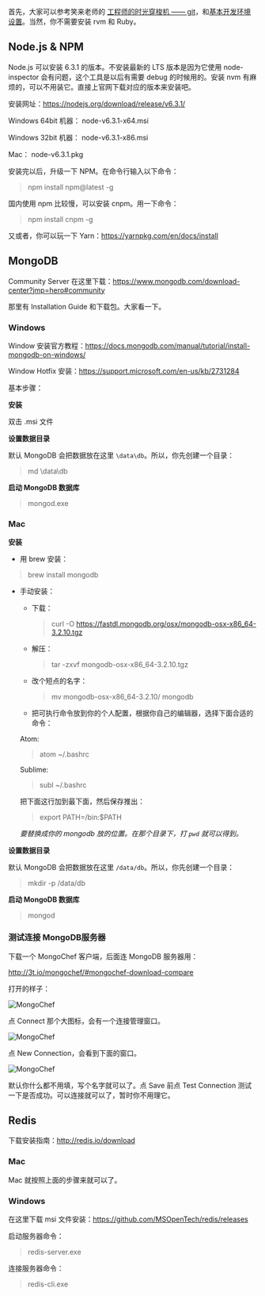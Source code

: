 [工程师的时光穿梭机 —— git]: http://xiaolai.li/2016/07/05/makecs-git-basics/
[基本开发环境设置]: http://xiaolai.li/2016/06/16/makecs-basic-dev-env-settup/

首先，大家可以参考笑来老师的 [工程师的时光穿梭机 —— git][]，和[基本开发环境设置][]。当然，你不需要安装 rvm 和 Ruby。  


## Node.js & NPM

Node.js 可以安装 6.3.1 的版本。不安装最新的 LTS 版本是因为它使用 node-inspector 会有问题，这个工具是以后有需要 debug 的时候用的。安装 nvm 有麻烦的，可以不用装它。直接上官网下载对应的版本来安装吧。

安装网址：https://nodejs.org/download/release/v6.3.1/

Windows 64bit 机器：
node-v6.3.1-x64.msi 

Windows 32bit 机器：
node-v6.3.1-x86.msi

Mac：
node-v6.3.1.pkg

安装完以后，升级一下 NPM。在命令行输入以下命令：

>npm install npm@latest -g

国内使用 npm 比较慢，可以安装 cnpm。用一下命令：

>npm install cnpm -g

又或者，你可以玩一下 Yarn：https://yarnpkg.com/en/docs/install


## MongoDB

Community Server 在这里下载：https://www.mongodb.com/download-center?jmp=hero#community

那里有 Installation Guide 和下载包。大家看一下。

### Windows

Window 安装官方教程：https://docs.mongodb.com/manual/tutorial/install-mongodb-on-windows/

Window Hotfix 安装：https://support.microsoft.com/en-us/kb/2731284

基本步骤：

**安装**  

双击 .msi 文件

**设置数据目录**  

默认 MongoDB 会把数据放在这里 `\data\db`。所以，你先创建一个目录：

>md \data\db

**启动 MongoDB 数据库**

>mongod.exe

### Mac

**安装**  

* 用 brew 安装：  

>brew install mongodb

* 手动安装：  

  * 下载：  

    >curl -O https://fastdl.mongodb.org/osx/mongodb-osx-x86_64-3.2.10.tgz

  * 解压：  

    >tar -zxvf mongodb-osx-x86_64-3.2.10.tgz

  * 改个短点的名字：

    >mv mongodb-osx-x86_64-3.2.10/ mongodb

  * 把可执行命令放到你的个人配置，根据你自己的编辑器，选择下面合适的命令：  

  Atom:  

  >atom ~/.bashrc

  Sublime:  

  >subl ~/.bashrc

  把下面这行加到最下面，然后保存推出：  

  >export PATH=<mongodb-install-directory>/bin:$PATH

  _<mongodb-install-directory> 要替换成你的 mongodb 放的位置。在那个目录下，打 `pwd` 就可以得到。_

**设置数据目录**  

默认 MongoDB 会把数据放在这里 `/data/db`。所以，你先创建一个目录：

>mkdir -p /data/db

**启动 MongoDB 数据库**

>mongod

### 测试连接 MongoDB服务器

下载一个 MongoChef 客户端，后面连 MongoDB 服务器用：

http://3t.io/mongochef/#mongochef-download-compare

打开的样子：

![MongoChef](http://thinkingincrowd.u.qiniudn.com/javascript-study-group-mongochef.png)

点 Connect 那个大图标，会有一个连接管理窗口。

![MongoChef](http://thinkingincrowd.u.qiniudn.com/javascript-study-group-mongochef_manager.png)

点 New Connection，会看到下面的窗口。

![MongoChef](http://thinkingincrowd.u.qiniudn.com/javascript-study-group-new-connection.png)

默认你什么都不用填，写个名字就可以了。点 Save 前点 Test Connection 测试一下是否成功。可以连接就可以了，暂时你不用理它。  

## Redis

下载安装指南：http://redis.io/download

### Mac

Mac 就按照上面的步骤来就可以了。

### Windows

在这里下载 msi 文件安装：https://github.com/MSOpenTech/redis/releases

启动服务器命令：  

>redis-server.exe

连接服务器命令：  

>redis-cli.exe
